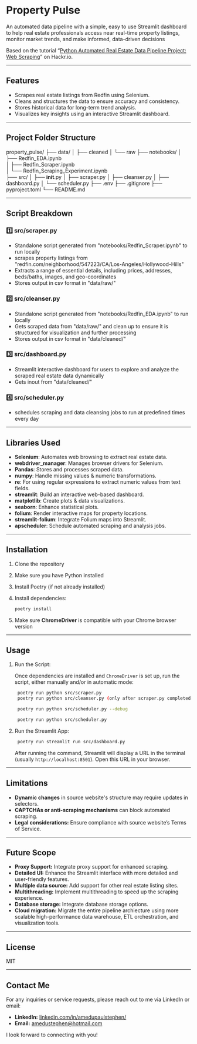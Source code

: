 # Property Pulse

An automated data pipeline with a simple, easy to use Streamlit dashboard to help real estate professionals access near real-time property listings, monitor market trends, and make informed, data-driven decisions

Based on the tutorial “[Python Automated Real Estate Data Pipeline Project: Web Scraping](https://hackr.io/blog/how-to-create-a-python-real-estate-data-pipeline-web-scraping)” on Hackr.io.


---

## Features

- Scrapes real estate listings from Redfin using Selenium.
- Cleans and structures the data to ensure accuracy and consistency.
- Stores historical data for long-term trend analysis.
- Visualizes key insights using an interactive Streamlit dashboard.

---

## Project Folder Structure

property_pulse/ 
├── data/ 
│ ├── cleaned 
│ └── raw 
├── notebooks/ 
│ ├── Redfin_EDA.ipynb                                 
│ ├── Redfin_Scraper.ipynb                            
│ └── Redfin_Scraping_Experiment.ipynb    
├── src/ 
│ ├── __init__.py 
│ ├── scraper.py 
│ ├── cleanser.py 
│ ├── dashboard.py 
│ └── scheduler.py 
├── .env 
├── .gitignore 
├── pyproject.toml 
└── README.md

---

## Script Breakdown

### 1️⃣ src/scraper.py
- Standalone script generated from "notebooks/Redfin_Scraper.ipynb" to run locally
- scrapes property listings from "redfin.com/neighborhood/547223/CA/Los-Angeles/Hollywood-Hills"
- Extracts a range of essential details, including prices, addresses, beds/baths, images, and geo-coordinates
- Stores output in csv format in "data/raw/"


### 2️⃣ src/cleanser.py
- Standalone script generated from "notebooks/Redfin_EDA.ipynb" to run locally
- Gets scraped data from "data/raw/" and clean up to ensure it is structured for visualization and further processing
- Stores output in csv format in "data/cleaned/"

### 3️⃣ src/dashboard.py
- Streamlit interactive dashboard for users to explore and analyze the scraped real estate data dynamically
- Gets inout from "data/cleaned/"

### 4️⃣ src/scheduler.py
- schedules scraping and data cleansing jobs to run at predefined times every day

---

## Libraries Used

- **Selenium**: Automates web browsing to extract real estate data.
- **webdriver_manager**: Manages browser drivers for Selenium.
- **Pandas**: Stores and processes scraped data.
- **numpy**: Handle missing values & numeric transformations.
- **re**: For using regular expressions to extract numeric values from text fields.
- **streamlit**: Build an interactive web-based dashboard.
- **matplotlib**: Create plots & data visualizations.
- **seaborn**: Enhance statistical plots.
- **folium**: Render interactive maps for property locations.
- **streamlit-folium**: Integrate Folium maps into Streamlit.
- **apscheduler**: Schedule automated scraping and analysis jobs.

---

## Installation

1. Clone the repository
2. Make sure you have Python installed
3. Install Poetry (if not already installed)
4. Install dependencies:

   ```bash
   poetry install
   ```
5. Make sure **ChromeDriver** is compatible with your Chrome browser version

---

## Usage

1. Run the Script:

   Once dependencies are installed and `ChromeDriver` is set up, run the script, either manually and/or in automatic mode:

   ```bash (manual mode)
    poetry run python src/scraper.py
    poetry run python src/cleanser.py (only after scraper.py completed successfully)
    ```

   ```bash (debug mode)
    poetry run python src/scheduler.py --debug
   ```

   ```bash (automatic mode)
    poetry run python src/scheduler.py
    ```

3. Run the Streamlit App:

   ```bash 
    poetry run streamlit run src/dashboard.py
    ```

   After running the command, Streamlit will display a URL in the terminal (usually `http://localhost:8501`). Open this URL in your browser.

---

## Limitations

- **Dynamic changes** in source website's structure may require updates in selectors.
- **CAPTCHAs or anti-scraping mechanisms** can block automated scraping.
- **Legal considerations:** Ensure compliance with source website’s Terms of Service.

---

## Future Scope

- **Proxy Support:** Integrate proxy support for enhanced scraping.
- **Detailed UI:** Enhance the Streamlit interface with more detailed and user-friendly features.
- **Multiple data source:** Add support for other real estate listing sites.
- **Multithreading:** Implement multithreading to speed up the scraping experience.
- **Database storage:** Integrate database storage options.
- **Cloud migration:** Migrate the entire pipeline archiecture using more scalable high-performance data warehouse, ETL orchestration, and visualization tools.

---

## License

MIT

---

## Contact Me

For any inquiries or service requests, please reach out to me via LinkedIn or email:

- **LinkedIn:** [linkedin.com/in/amedupaulstephen/](https://www.linkedin.com/in/amedupaulstephen/)
- **Email:** amedustephen@hotmail.com

I look forward to connecting with you!